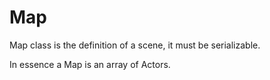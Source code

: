 # Map

Map class is the definition of a scene, it must be serializable.

In essence a Map is an array of Actors.

&#x20;
